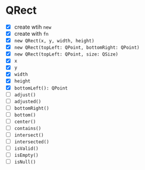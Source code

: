
QRect
===

- [x] create wtih `new`
- [x] create with `fn`
- [x] `new QRect(x, y, width, height)`
- [x] `new QRect(topLeft: QPoint, bottomRight: QPoint)`
- [x] `new QRect(topLeft: QPoint, size: QSize)`
- [x] `x`
- [x] `y`
- [x] `width`
- [x] `height`
- [x] `bottomLeft(): QPoint`
- [ ] `adjust()`
- [ ] `adjusted()`
- [ ] `bottomRight()`
- [ ] `bottom()`
- [ ] `center()`
- [ ] `contains()`
- [ ] `intersect()`
- [ ] `intersected()`
- [ ] `isValid()`
- [ ] `isEmpty()`
- [ ] `isNull()`
